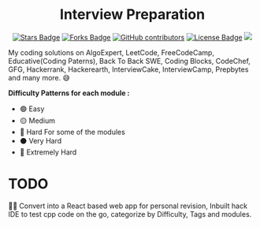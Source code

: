<h1 align="center">Interview Preparation</h1>

<div align="center">

<a href="https://github.com/manuarora700/data-structures-algorithms-interviews/stargazers"><img src="https://img.shields.io/github/stars/manuarora700/data-structures-algorithms-interviews" alt="Stars Badge"/></a>
<a href="https://github.com/manuarora700/data-structures-algorithms-interviews/network/members"><img src="https://img.shields.io/github/forks/manuarora700/data-structures-algorithms-interviews" alt="Forks Badge"/></a>
<a href="https://github.com/manuarora700/data-structures-algorithms-interviews"><img alt="GitHub contributors" src="https://img.shields.io/github/contributors/manuarora700/data-structures-algorithms-interviews?color=2b9348"></a>
<a href="https://github.com/manuarora700/awesome-github-profile-readme/blob/master/LICENSE"><img src="https://img.shields.io/github/license/manuarora700/data-structures-algorithms-interviews?color=2b9348" alt="License Badge"/></a>
<a href="https://github.com/manuarora700/data-structures-algorithms-interviews"><img src="https://img.shields.io/badge/language-CPP-green.svg"></a>

</div>

My coding solutions on AlgoExpert, LeetCode, FreeCodeCamp, Educative(Coding Paterns), Back To Back SWE, Coding Blocks, CodeChef, GFG, Hackerrank, Hackerearth, InterviewCake, InterviewCamp, Prepbytes and many more. 😅

**Difficulty Patterns for each module :**

- 🟢 Easy
- 🟡 Medium
- 🔴 Hard
  For some of the modules
- ⚫️ Very Hard
- 🌟 Extremely Hard

# TODO

👨‍💻 Convert into a React based web app for personal revision, Inbuilt hack IDE to test cpp code on the go, categorize by Difficulty, Tags and modules.
